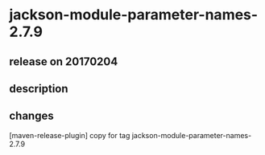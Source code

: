 # jackson-module-parameter-names-2.7.9

## release on 20170204
## description
## changes
[maven-release-plugin] copy for tag jackson-module-parameter-names-2.7.9

